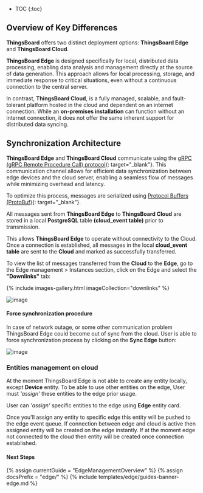 * TOC
{:toc}
## Overview of Key Differences

**ThingsBoard** offers two distinct deployment options: **ThingsBoard Edge** and **ThingsBoard Cloud**.

**ThingsBoard Edge** is designed specifically for local, distributed data processing, enabling data analysis and management directly at the source of data generation. This approach allows for local processing, storage, and immediate response to critical situations, even without a continuous connection to the central server.

In contrast, **ThingsBoard Cloud**, is a fully managed, scalable, and fault-tolerant platform hosted in the cloud and dependent on an internet connection. While an **on-premises installation** can function without an internet connection, it does not offer the same inherent support for distributed data syncing.

## Synchronization Architecture

**ThingsBoard Edge** and **ThingsBoard Cloud** communicate using the [gRPC (gRPC Remote Procedure Call) protocol](https://grpc.io/){: target="_blank"}. This communication channel allows for efficient data synchronization between edge devices and the cloud server, enabling a seamless flow of messages while minimizing overhead and latency.

To optimize this process, messages are serialized using [Protocol Buffers (ProtoBuf)](https://github.com/protocolbuffers/protobuf){: target="_blank"}.

All messages sent from **ThingsBoard Edge** to **ThingsBoard Cloud** are stored in a local **PostgreSQL** table **(cloud_event table)** prior to transmission. 

This allows **ThingsBoard Edge** to operate without connectivity to the Cloud. Once a connection is established, all messages in the local **cloud_event table** are sent to the **Cloud** and marked as successfully transferred.

To view the list of messages transferred from the **Cloud** to the **Edge**, go to the Edge management > Instances section, click on the Edge and select the **"Downlinks"** tab:

{% include images-gallery.html imageCollection="downlinks" %}

![image](/images/edge/sync/downlink-events.png)

#### Force synchronization procedure

In case of network outage, or some other communication problem ThingsBoard Edge could become out of sync from the cloud.
User is able to force synchronization process by clicking on the **Sync Edge** button:

![image](/images/edge/sync/sync-button.png)

### Entities management on cloud

At the moment ThingsBoard Edge is not able to create any entity locally, except **Device** entity.
To be able to use other entities on the edge, User must *'assign'* these entities to the edge prior usage.

User can *'assign'* specific entities to the edge using **Edge** entity card.

Once you'll assign any entity to specific edge this entity will be pushed to the edge event queue.
If connection between edge and cloud is active then assigned entity will be created on the edge instantly.
If at the moment edge not connected to the cloud then entity will be created once connection established.


#### Next Steps

{% assign currentGuide = "EdgeManagementOverview" %}
{% assign docsPrefix = "edge/" %}
{% include templates/edge/guides-banner-edge.md %}
